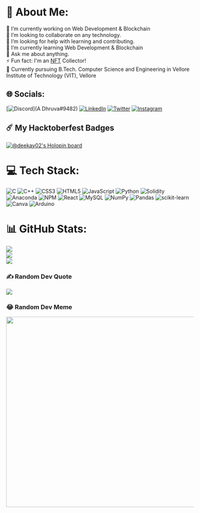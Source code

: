 # 💫 About Me:
🔭 I’m currently working on Web Development & Blockchain <br>👯 I’m looking to collaborate on any technology.<br>🤝 I’m looking for help with learning and contributing.<br>🌱 I’m currently learning Web Development & Blockchain <br>💬 Ask me about anything.<br>⚡ Fun fact: I'm an [NFT](https://opensea.io/TheHypnotist) Collector!<br>🏫 Currently pursuing B.Tech. Computer Science and Engineering in Vellore Institute of Technology (VIT), Vellore


## 🌐 Socials:
[![Discord](https://img.shields.io/badge/Discord-%237289DA.svg?logo=discord&logoColor=white)](A Dhruva#9482) [![LinkedIn](https://img.shields.io/badge/LinkedIn-%230077B5.svg?logo=linkedin&logoColor=white)](https://linkedin.com/in/adhruva) [![Twitter](https://img.shields.io/badge/Twitter-%231DA1F2.svg?logo=Twitter&logoColor=white)](https://twitter.com/@adhruva2002) [![Instagram](https://img.shields.io/badge/Instagram-%23E4405F.svg?logo=Instagram&logoColor=white)](https://instagram.com/pyro_luminosity_praxis)

## ☄️ My Hacktoberfest Badges

[![@deekay02's Holopin board](https://holopin.me/deekay02)](https://www.holopin.io/@deekay02)
<br>

# 💻 Tech Stack:
![C](https://img.shields.io/badge/c-%2300599C.svg?style=for-the-badge&logo=c&logoColor=white) ![C++](https://img.shields.io/badge/c++-%2300599C.svg?style=for-the-badge&logo=c%2B%2B&logoColor=white) ![CSS3](https://img.shields.io/badge/css3-%231572B6.svg?style=for-the-badge&logo=css3&logoColor=white) ![HTML5](https://img.shields.io/badge/html5-%23E34F26.svg?style=for-the-badge&logo=html5&logoColor=white) ![JavaScript](https://img.shields.io/badge/javascript-%23323330.svg?style=for-the-badge&logo=javascript&logoColor=%23F7DF1E) ![Python](https://img.shields.io/badge/python-3670A0?style=for-the-badge&logo=python&logoColor=ffdd54) ![Solidity](https://img.shields.io/badge/Solidity-%23363636.svg?style=for-the-badge&logo=solidity&logoColor=white) ![Anaconda](https://img.shields.io/badge/Anaconda-%2344A833.svg?style=for-the-badge&logo=anaconda&logoColor=white) ![NPM](https://img.shields.io/badge/NPM-%23000000.svg?style=for-the-badge&logo=npm&logoColor=white) ![React](https://img.shields.io/badge/react-%2320232a.svg?style=for-the-badge&logo=react&logoColor=%2361DAFB) ![MySQL](https://img.shields.io/badge/mysql-%2300f.svg?style=for-the-badge&logo=mysql&logoColor=white) ![NumPy](https://img.shields.io/badge/numpy-%23013243.svg?style=for-the-badge&logo=numpy&logoColor=white) ![Pandas](https://img.shields.io/badge/pandas-%23150458.svg?style=for-the-badge&logo=pandas&logoColor=white) ![scikit-learn](https://img.shields.io/badge/scikit--learn-%23F7931E.svg?style=for-the-badge&logo=scikit-learn&logoColor=white) ![Canva](https://img.shields.io/badge/Canva-%2300C4CC.svg?style=for-the-badge&logo=Canva&logoColor=white) ![Arduino](https://img.shields.io/badge/-Arduino-00979D?style=for-the-badge&logo=Arduino&logoColor=white)
# 📊 GitHub Stats:
![](https://github-readme-stats.vercel.app/api?username=DeeKay02&theme=chartreuse-dark&hide_border=false&include_all_commits=true&count_private=true)<br/>
![](https://github-readme-streak-stats.herokuapp.com/?user=DeeKay02&theme=chartreuse-dark&hide_border=false)<br/>
![](https://github-readme-stats.vercel.app/api/top-langs/?username=DeeKay02&theme=chartreuse-dark&hide_border=false&include_all_commits=true&count_private=true&layout=compact)

### ✍️ Random Dev Quote
![](https://quotes-github-readme.vercel.app/api?type=horizontal&theme=tokyonight)

### 😂 Random Dev Meme
<img src="https://random-memer.herokuapp.com/" width="512px"/>
